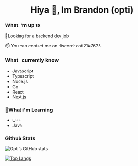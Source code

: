<h1 align="center">
   Hiya 👋, Im Brandon (opti)
</h1>

### What i'm up to
🔭Looking for a backend dev job

📫 You can contact me on discord: opti21#7623

### What I currently know
- Javascript
- Typescript
- Node.js
- Go
- React
- Next.js

### 🤔What i'm Learning
- C++
- Java

### Github Stats
![Opti's GitHub stats](https://github-readme-stats.vercel.app/api?username=opti21&theme=tokyonight&show_icons=true)

[![Top Langs](https://github-readme-stats.vercel.app/api/top-langs/?username=opti21&layout=compact&theme=tokyonight)](https://github.com/anuraghazra/github-readme-stats)


<!--
**opti21/opti21** is a ✨ _special_ ✨ repository because its `README.md` (this file) appears on your GitHub profile.
Here are some ideas to get you started:
- 🔭 I’m currently working on ...
- 🌱 I’m currently learning ...
- 👯 I’m looking to collaborate on ...
- 🤔 I’m looking for help with ...
- 💬 Ask me about ...
- 📫 How to reach me: ...
- 😄 Pronouns: ...
- ⚡ Fun fact: ...
-->
